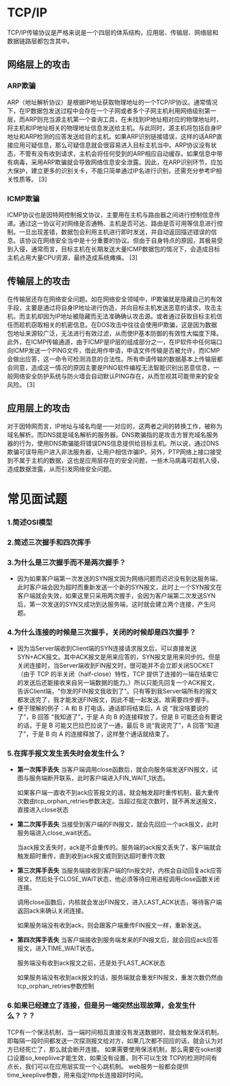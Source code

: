 # TCP/IP

TCP/IP传输协议是严格来说是一个四层的体系结构，应用层、传输层、网络层和数据链路层都包含其中。

## 网络层上的攻击

### ARP欺骗

ARP（地址解析协议）是根据IP地址获取物理地址的一个TCP/IP协议。通常情况下，在IP数据包发送过程中会存在一个子网或者多个子网主机利用网络级别第一层，而ARP则充当源主机第一个查询工具，在未找到IP地址相对应的物理地址时，将主机和IP地址相关的物理地址信息发送给主机。与此同时，源主机将包括自身IP地址和ARP检测的应答发送给目的主机。如果ARP识别链接错误，这样的话ARP直接应用可疑信息，那么可疑信息就会很容易进入目标主机当中。ARP协议没有状态，不管有没有收到请求，主机会将任何受到的ARP相应自动缓存。如果信息中带有病毒，采用ARP欺骗就会导致网络信息安全泄露。因此，在ARP识别环节，应加大保护，建立更多的识别关卡，不能只简单通过IP名进行识别，还需充分参考IP相关性质等。 [3]

### ICMP欺骗

ICMP协议也是因特网控制报文协议，主要用在主机与路由器之间进行控制信息传递。通过这一协议可对网络是否通畅、主机是否可达、路由是否可用等信息进行控制。一旦出现差错，数据包会利用主机进行即时发送，并自动返回描述错误的信息。该协议在网络安全当中是十分重要的协议。但由于自身特点的原因，其极易受到入侵，通常而言，目标主机在长期发送大量ICMP数据包的情况下，会造成目标主机占用大量CPU资源，最终造成系统瘫痪。 [3]

## 传输层上的攻击

在传输层还存在网络安全问题。如在网络安全领域中，IP欺骗就是隐藏自己的有效手段，主要是通过将自身IP地址进行伪造，并向目标主机发送恶意的请求，攻击主机，而主机却因为IP地址被隐藏而无法准确确认攻击源。或者通过获取目标主机信任而趁机窃取相关的机密信息。在DOS攻击中往往会使用IP欺骗，这是因为数据包地址来源较广泛，无法进行有效过滤，从而使IP基本防御的有效性大幅度下降。此外，在ICMP传输通道，由于ICMP是IP层的组成部分之一，在IP软件中任何端口向ICMP发送一个PING文件，借此用作申请，申请文件传输是否被允许，而ICMP会做出应答，这一命令可检测消息的合法性。所有申请传输的数据基本上传输层都会同意，造成这一情况的原因主要是PING软件编程无法智能识别出恶意信息，一般网络安全防护系统与防火墙会自动默认PING存在，从而忽视其可能带来的安全风险。 [3]

## 应用层上的攻击

对于因特网而言，IP地址与域名均是一一对应的，这两者之间的转换工作，被称为域名解析。而DNS就是域名解析的服务器。DNS欺骗指的是攻击方冒充域名服务器的行为，使用DNS欺骗能将错误DNS信息提供给目标主机。所以说，通过DNS欺骗可误导用户进入非法服务器，让用户相信诈骗IP。另外，PTP网络上接口接受到不属于主机的数据，这也是应用层存在的安全问题，一些木马病毒可趁机入侵，造成数据泄露，从而引发网络安全问题。

# 常见面试题

### 1.**简述OSI模型**

### 2.简述三次握手和四次挥手

### 3.为什么是三次握手而不是两次握手？

- 因为如果客户端第一次发送的SYN报文因为网络问题而迟迟没有到达服务端，此时客户端会因为超时而重新发送一个新的SYN报文，此时上一个SYN报文在客户端就会失效，如果这里只采用两次握手，会因为客户端第二次发送SYN后，第一次发送的SYN又成功到达服务端，这时就会建立两个连接，产生问题。

### 4.为什么连接的时候是三次握手，关闭的时候却是四次握手？

- 因为当Server端收到Client端的SYN连接请求报文后，可以直接发送SYN+ACK报文。其中ACK报文是用来应答的，SYN报文是用来同步的。但是关闭连接时，当Server端收到FIN报文时，很可能并不会立即关闭SOCKET（由于 TCP 的半关闭（half-close）特性，TCP 提供了连接的一端在结束它的发送后还能接收来自另一端数据的能力。）所以只能先回复一个ACK报文，告诉Client端，"你发的FIN报文我收到了"。只有等到我Server端所有的报文都发送完了，我才能发送FIN报文，因此不能一起发送。故需要四步握手。
- 便于理解的例子：A 和 B 打电话，通话即将结束后，A 说 “我没啥要说的了”，B 回答 “我知道了”，于是 A 向 B 的连接释放了。但是 B 可能还会有要说的话，于是 B 可能又巴拉巴拉说了一通，最后 B 说“我说完了”，A 回答“知道了”，于是 B 向 A 的连接释放了，这样整个通话就结束了。

### 5.在挥手报文发生丢失时会发生什么？

- **第一次挥手丢失**
  当客户端调用close函数后，就会向服务端发送FIN报文，试图与服务端断开联系，此时客户端进入FIN_WAIT_1状态。

  如果客户端一直收不到ack应答报文的话，就会触发超时重传机制，最大重传次数由tcp_orphan_retries参数决定。当超过指定次数时，就不再发送报文，直接进入close状态

- **第二次挥手丢失**
  当接受到客户端的FIN报文，就会先回应一个ack报文，此时服务端进入close_wait状态。

  当ack报文丢失时，ack是不会重传的。服务端的ack报文丢失了，客户端就会触发超时重传，直到收到ack报文或则到达超时重传次数

- **第三次挥手丢失**
  当服务端接收到客户端的fin报文时，内核会自动回复ack应答报文，然后处于CLOSE_WAIT状态，他必须等待应用进程调用close函数关闭连接。

  调用close函数后，内核就会发出FIN报文，进入LAST_ACK状态，等待客户端返回ack来确认关闭连接。

  如果服务端没有收到ack，则会跟客户端重传FIN报文一样，重新发送。

- **第四次挥手丢失**
  当客户端接收到服务端发来的FIN报文后，就会回应ack应答报文，进入TIME_WAIT状态。

  服务端没有收到ack报文之前，还是处于LAST_ACK状态

  如果服务端没有收到ack报文的话，服务端就会重发FIN报文，重发次数仍然由tcp_orphan_retries参数控制

  

### 6.**如果已经建立了连接，但是另一端突然出现故障，会发生什么？？？**

TCP有一个保活机制，当一端时间相互直接没有发送数据时，就会触发保活机制。即每隔一段时间都发送一次探测报文给对方，如果几次都不回应的话，就会认为对方已经死亡了，那么就会断开连接。
如果需要使用保活机制，那么需要在soket接口设置so_keepliive才能生效，如果没有设置，则不可以生效
TCP的检测时间有点长，我们可以在应用层实现一个心跳机制。
web服务一般都会提供time_keeplive参数，用来指定http长连接超时时间。